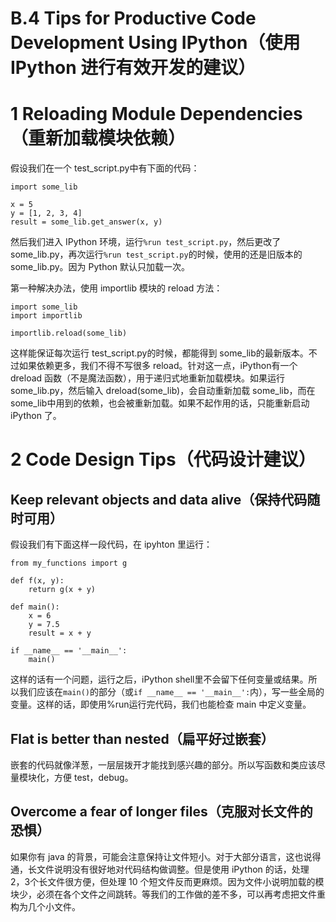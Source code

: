 

# B.4 Tips for Productive Code Development Using IPython（使用 IPython 进行有效开发的建议）

# 1 Reloading Module Dependencies（重新加载模块依赖）

假设我们在一个 test_script.py中有下面的代码：

```
import some_lib

x = 5
y = [1, 2, 3, 4]
result = some_lib.get_answer(x, y)
```

然后我们进入 IPython 环境，运行`%run test_script.py`，然后更改了 some_lib.py，再次运行`%run test_script.py`的时候，使用的还是旧版本的 some_lib.py。因为 Python 默认只加载一次。

第一种解决办法，使用 importlib 模块的 reload 方法：
```
import some_lib 
import importlib

importlib.reload(some_lib)
```
这样能保证每次运行 test_script.py的时候，都能得到 some_lib的最新版本。不过如果依赖更多，我们不得不写很多 reload。针对这一点，iPython有一个 dreload 函数（不是魔法函数），用于递归式地重新加载模块。如果运行 some_lib.py，然后输入 dreload(some_lib)，会自动重新加载 some_lib，而在 some_lib中用到的依赖，也会被重新加载。如果不起作用的话，只能重新启动 iPython 了。

# 2 Code Design Tips（代码设计建议）

## Keep relevant objects and data alive（保持代码随时可用）


假设我们有下面这样一段代码，在 ipyhton 里运行：

```
from my_functions import g

def f(x, y):
    return g(x + y)

def main():
    x = 6 
    y = 7.5 
    result = x + y

if __name__ == '__main__':
    main()
```
这样的话有一个问题，运行之后，iPython shell里不会留下任何变量或结果。所以我们应该在`main()`的部分（或`if __name__ == '__main__':`内），写一些全局的变量。这样的话，即使用%run运行完代码，我们也能检查 main 中定义变量。

## Flat is better than nested（扁平好过嵌套）

嵌套的代码就像洋葱，一层层拨开才能找到感兴趣的部分。所以写函数和类应该尽量模块化，方便 test，debug。

## Overcome a fear of longer files（克服对长文件的恐惧）

如果你有 java 的背景，可能会注意保持让文件短小。对于大部分语言，这也说得通，长文件说明没有很好地对代码结构做调整。但是使用 iPython 的话，处理 2，3个长文件很方便，但处理 10 个短文件反而更麻烦。因为文件小说明加载的模块少，必须在各个文件之间跳转。等我们的工作做的差不多，可以再考虑把文件重构为几个小文件。



